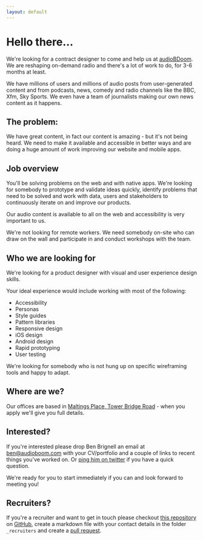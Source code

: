 ```yaml
---
layout: default
---
```

# Hello there…
We're looking for a contract designer to come and help us at [audioBDoom](http://audioboom.com). We are reshaping on-demand radio and there's a lot of work to do, for 3-6 months at least.

We have millions of users and millions of audio posts from user-generated content and from podcasts, news, comedy and radio channels like the BBC, Xfm, Sky Sports. We even have a team of journalists making our own news content as it happens.

## The problem:
We have great content, in fact our content is amazing - but it's not being heard. We need to make it available and accessible in better ways and are doing a huge amount of work improving our website and mobile apps.

## Job overview
You'll be solving problems on the web and with native apps. We're looking for somebody to prototype and validate ideas quickly, identify problems that need to be solved and work with data, users and stakeholders to continuously iterate on and improve our products.

Our audio content is available to all on the web and accessibility is very important to us.

We're not looking for remote workers. We need somebody on-site who can draw on the wall and participate in and conduct workshops with the team.

## Who we are looking for
We're looking for a product designer with visual and user experience design skills.

Your ideal experience would include working with most of the following:

* Accessibility
* Personas
* Style guides
* Pattern libraries
* Responsive design
* iOS design
* Android design
* Rapid prototyping
* User testing

We're looking for somebody who is not hung up on specific wireframing tools and happy to adapt.

## Where are we?
Our offices are based in [Maltings Place, Tower Bridge Road](https://www.google.co.uk/maps/place/Maltings+Place,+Tower+Bridge+Rd,+London+SE1+3JB/@51.500511,-0.078954,17z/data=!3m1!4b1!4m2!3m1!1s0x4876034460978ea7:0x5a9857ac6c37daf0) - when you apply we'll give you full details.

## Interested?
If you're interested please drop Ben Brignell an email at [ben@audioboom.com](mailto:ben@audioboom.com) with your CV/portfolio and a couple of links to recent things you've worked on. Or [ping him on twitter](http://twitter.com/benbrignell) if you have a quick question.

We're ready for you to start immediately if you can and look forward to meeting you!

## Recruiters?
If you're a recruiter and want to get in touch please checkout [this repository](https://github.com/benbrignell/ui-ux-designer) on [GitHub](http://github.com), create a markdown file with your contact details in the folder `_recruiters` and create a [pull request](https://help.github.com/articles/using-pull-requests/).
